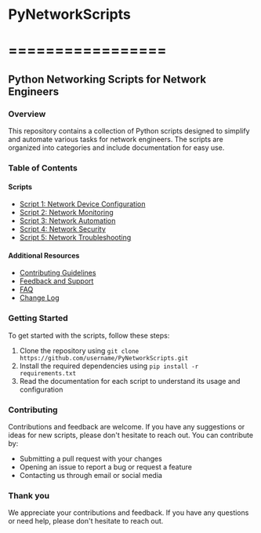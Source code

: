 # PyNetworkScripts
# =================
## Python Networking Scripts for Network Engineers

### Overview

This repository contains a collection of Python scripts designed to simplify and automate various tasks for network engineers. The scripts are organized into categories and include documentation for easy use.

### Table of Contents

#### Scripts
* [Script 1: Network Device Configuration](#script-1-network-device-configuration)
* [Script 2: Network Monitoring](#script-2-network-monitoring)
* [Script 3: Network Automation](#script-3-network-automation)
* [Script 4: Network Security](#script-4-network-security)
* [Script 5: Network Troubleshooting](#script-5-network-troubleshooting)

#### Additional Resources
* [Contributing Guidelines](#contributing-guidelines)
* [Feedback and Support](#feedback-and-support)
* [FAQ](#faq)
* [Change Log](#CHANGELOG.md)

### Getting Started

To get started with the scripts, follow these steps:

1. Clone the repository using `git clone https://github.com/username/PyNetworkScripts.git`
2. Install the required dependencies using `pip install -r requirements.txt`
3. Read the documentation for each script to understand its usage and configuration

### Contributing

Contributions and feedback are welcome. If you have any suggestions or ideas for new scripts, please don't hesitate to reach out. You can contribute by:

* Submitting a pull request with your changes
* Opening an issue to report a bug or request a feature
* Contacting us through email or social media

### Thank you

We appreciate your contributions and feedback. If you have any questions or need help, please don't hesitate to reach out.
